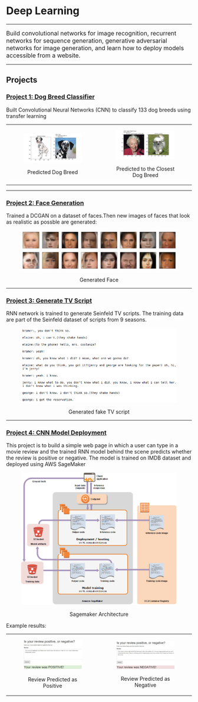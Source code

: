 # Deep Learning

---
<font size="3">
    
Build convolutional networks for image recognition, recurrent networks for sequence generation, generative adversarial networks for image generation, and learn how to deploy models accessible from a website.
</font>

---

## Projects

### [Project 1: Dog Breed Classifier](https://github.com/darrickz/Deep_Learning/tree/master/DLND-Dog-breed-Classifier)

Built Convolutional Neural Networks (CNN) to classify 133 dog breeds using transfer learning
<table><tr>
<td>

<figure>
    <img  src="./images/dog_breed.jpg" alt="Drawing" style="width: 450px;"/>
<p align="center">      
    Predicted Dog Breed
</p>
</figure></td>

<td><figure>    
    <img  src="./images/dog_breed1.jpg" alt="Drawing" style="width: 450px;"/>
    <p align="center">Predicted to the Closest Dog Breed</p>
</figure>
  </td>  </tr></table>

---

### [Project 2: Face Generation](https://github.com/darrickz/Deep_Learning/tree/master/DLND-project-face-generation)

Trained a DCGAN on a dataset of faces.Then new images of faces that look as realistic as possble are generated:

<figure>
    <kbd>
    <img  src="./images/face_generation.png" alt="Drawing" style="height: 500 width: 1000px;"/>
    </kbd>
   <p align="center">Generated Face</p>
</figure>

---
### [Project 3: Generate TV Script](https://github.com/darrickz/Deep_Learning/tree/master/DLND-project-tv-script-generation)


RNN network is trained to generate Seinfeld TV scripts. The training data are part of the Seinfeld dataset of scripts from 9 seasons. 
<figure>
    <p align="center">    
    <kbd>
    <img  src="./images/generated_tv_script.png" alt="Drawing" style="height: 600 width: 1000px;"/>
    </kbd>
    </p>    
<p align="center">    
    Generated fake TV script
</p>
</figure>

---
### [Project 4: CNN Model Deployment](https://github.com/darrickz/Deep_Learning/tree/master/DLND-sagemaker-deployment)

This project is to build a simple web page in which a user can type in a movie review and the trained RNN model behind the scene predicts whether the review is positive or negative. The model is trained on IMDB dataset and deployed using AWS SageMaker

<figure>
    <img  src="./images/sagemaker-architecture.png" alt="Drawing" style="width: 450px;"/>
    <p align="center">  Sagemaker Architecture</p>
</figure>


Example results:
<table><tr>
<td>

<figure>
    <img  src="./images/review1.JPG" alt="Drawing" style="width: 450px;"/>    
    <p align="center">Review Predicted as Positive</p>
</figure></td>

<td><figure>    
    <img  src="./images/review2.JPG" alt="Drawing" style="width: 450px;"/>
    <p align="center">Review Predicted as Negative</p>
</figure>
  </td>  </tr></table>
